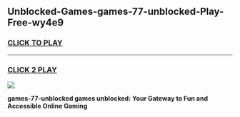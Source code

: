 
## Unblocked-Games-games-77-unblocked-Play-Free-wy4e9
<h3>
<a href="https://premium76.site?title=games-77-unblocked&ref=19M">CLICK TO PLAY</a></h3>
<hr>

<h3>
<a href="https://premium76.site?title=games-77-unblocked&ref=19M">CLICK 2 PLAY</a>
  
</h3>

<a href="https://premium76.site?title=games-77-unblocked&ref=19M"><img src="https://clearcache.store/games.png"></a>


**games-77-unblocked games unblocked: Your Gateway to Fun and Accessible Online Gaming**
